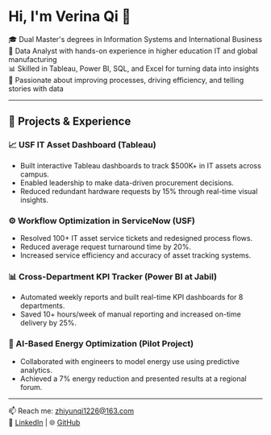 # Hi, I'm Verina Qi 👋

🎓 Dual Master's degrees in Information Systems and International Business  
💼 Data Analyst with hands-on experience in higher education IT and global manufacturing  
📊 Skilled in Tableau, Power BI, SQL, and Excel for turning data into insights  
🚀 Passionate about improving processes, driving efficiency, and telling stories with data  

---

## 🔧 Projects & Experience

### 📈 USF IT Asset Dashboard (Tableau)
- Built interactive Tableau dashboards to track $500K+ in IT assets across campus.
- Enabled leadership to make data-driven procurement decisions.
- Reduced redundant hardware requests by 15% through real-time visual insights.

### ⚙️ Workflow Optimization in ServiceNow (USF)
- Resolved 100+ IT asset service tickets and redesigned process flows.
- Reduced average request turnaround time by 20%.
- Increased service efficiency and accuracy of asset tracking systems.

### 📊 Cross-Department KPI Tracker (Power BI at Jabil)
- Automated weekly reports and built real-time KPI dashboards for 8 departments.
- Saved 10+ hours/week of manual reporting and increased on-time delivery by 25%.

### 🧠 AI-Based Energy Optimization (Pilot Project)
- Collaborated with engineers to model energy use using predictive analytics.
- Achieved a 7% energy reduction and presented results at a regional forum.

---

📫 Reach me: [zhiyunqi1226@163.com](mailto:zhiyunqi1226@163.com)  
🔗 [LinkedIn](https://linkedin.com/in/verina-qi) | 🌐 [GitHub](https://github.com/verinaqi)


